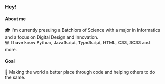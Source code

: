 ### Hey!

#### About me
🎓 I'm currently presuing a Batchlors of Science with a major in Informatics and a focus on Digital Design and Innovation.<br/>
💻 I have know Python, JavaScript, TypeScript, HTML, CSS, SCSS and more.

#### Goal
🎉 Making the world a better place through code and helping others to do the same.

<!--
**VIKTORVAV99/VIKTORVAV99** is a ✨ _special_ ✨ repository because its `README.md` (this file) appears on your GitHub profile.

Here are some ideas to get you started:

- 🔭 I’m currently working on ...
- 🌱 I’m currently learning ...
- 👯 I’m looking to collaborate on ...
- 🤔 I’m looking for help with ...
- 💬 Ask me about ...
- 📫 How to reach me: ...
- 😄 Pronouns: ...
- ⚡ Fun fact: ...
-->
